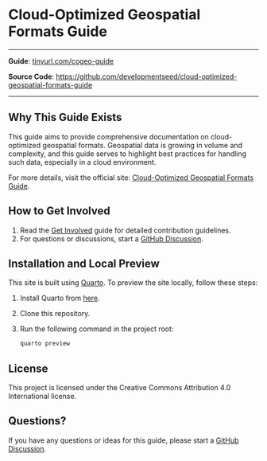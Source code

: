 # Cloud-Optimized Geospatial Formats Guide

---

**Guide**: <a href="https://tinyurl.com/cogeo-guide" target="_blank">tinyurl.com/cogeo-guide</a>

**Source Code**: <a href="https://github.com/developmentseed/cloud-optimized-geospatial-formats-guide" target="_blank">https://github.com/developmentseed/cloud-optimized-geospatial-formats-guide</a>

---

## Why This Guide Exists

This guide aims to provide comprehensive documentation on cloud-optimized geospatial formats. Geospatial data is growing in volume and complexity, and this guide serves to highlight best practices for handling such data, especially in a cloud environment.

For more details, visit the official site: [Cloud-Optimized Geospatial Formats Guide](https://developmentseed.org/cloud-optimized-geospatial-formats-guide/).

## How to Get Involved

1. Read the [Get Involved](./contributing.qmd) guide for detailed contribution guidelines.
2. For questions or discussions, start a [GitHub Discussion](https://github.com/developmentseed/cloud-optimized-geospatial-formats-guide/discussions/new/choose).

## Installation and Local Preview

This site is built using [Quarto](https://quarto.org/docs/get-started/). To preview the site locally, follow these steps:

1. Install Quarto from [here](https://quarto.org/).
2. Clone this repository.
3. Run the following command in the project root:

    ```sh
    quarto preview
    ```

## License

This project is licensed under the Creative Commons Attribution 4.0 International license.

## Questions?

If you have any questions or ideas for this guide, please start a [GitHub Discussion](https://github.com/developmentseed/cloud-optimized-geospatial-formats-guide/discussions/new/choose).
